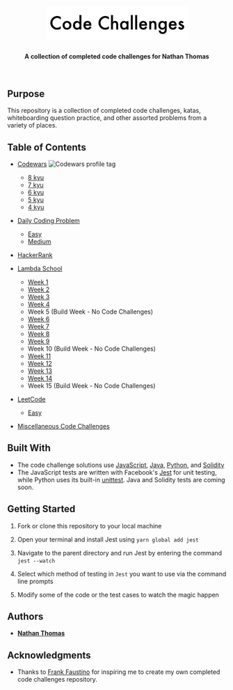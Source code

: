 <h1 align="center"><img src="src/assets/readme-header.png" alt="Code challenges repo banner" /></h1>
<h4 align="center">A collection of completed code challenges for Nathan Thomas</h4>
<br>

## Purpose

This repository is a collection of completed code challenges, katas, whiteboarding question practice, and other assorted problems from a variety of places.

## Table of Contents

- [Codewars](src/codewars/) <img src="https://www.codewars.com/users/nwthomas/badges/micro" alt="Codewars profile tag" />

  - [8 kyu](src/codewars/8-kyu/8-kyu.md)
  - [7 kyu](src/codewars/7-kyu/7-kyu.md)
  - [6 kyu](src/codewars/6-kyu/6-kyu.md)
  - [5 kyu](src/codewars/5-kyu/5-kyu.md)
  - [4 kyu](src/codewars/4-kyu/4-kyu.md)

- [Daily Coding Problem](src/daily-coding-problem)

  - [Easy](src/daily-coding-problem/easy)
  - [Medium](src/daily-coding-problem/medium)

- [HackerRank](src/hacker-rank)

- [Lambda School](src/lambda-school/)

  - [Week 1](src/lambda-school/week-1/week-1.md)
  - [Week 2](src/lambda-school/week-2/week-2.md)
  - [Week 3](src/lambda-school/week-3/week-3.md)
  - [Week 4](src/lambda-school/week-4/week-4.md)
  - Week 5 (Build Week - No Code Challenges)
  - [Week 6](src/lambda-school/week-6/week-6.md)
  - [Week 7](src/lambda-school/week-7/week-7.md)
  - [Week 8](src/lambda-school/week-8/week-8.md)
  - [Week 9](src/lambda-school/week-9/week-9.md)
  - Week 10 (Build Week - No Code Challenges)
  - [Week 11](src/lambda-school/week-11/week-11.md)
  - [Week 12](src/lambda-school/week-12/week-12.md)
  - [Week 13](src/lambda-school/week-13/week-13.md)
  - [Week 14](src/lambda-school/week-14/week-14.md)
  - Week 15 (Build Week - No Code Challenges)

- [LeetCode](src/leetcode/)

  - [Easy](src/leetcode/easy/easy.md)

- [Miscellaneous Code Challenges](src/miscellaneous-code-challenges/misc-code-challenges.md)

## Built With

- The code challenge solutions use [JavaScript](https://www.ecma-international.org/ecma-262/6.0/), [Java](https://www.java.com/en/), [Python](https://www.python.org/), and [Solidity](https://solidity.readthedocs.io/en/v0.4.24/index.html)
- The JavaScript tests are written with Facebook's [Jest](https://jestjs.io/en/) for unit testing, while Python uses its built-in [unittest](https://docs.python.org/3.7/library/unittest.html#assert-methods). Java and Solidity tests are coming soon.

## Getting Started

1. Fork or clone this repository to your local machine

2. Open your terminal and install Jest using `yarn global add jest`

3. Navigate to the parent directory and run Jest by entering the command `jest --watch`

4. Select which method of testing in `Jest` you want to use via the command line prompts

5. Modify some of the code or the test cases to watch the magic happen

## Authors

- [**Nathan Thomas**](https://github.com/nwthomas)

## Acknowledgments

- Thanks to [Frank Faustino](https://github.com/frankfaustino) for inspiring me to create my own completed code challenges repository.
